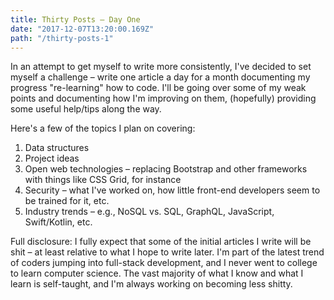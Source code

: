 ```yaml
---
title: Thirty Posts – Day One
date: "2017-12-07T13:20:00.169Z"
path: "/thirty-posts-1"
---
```


In an attempt to get myself to write more consistently, I've decided to set
myself a challenge – write one article a day for a month documenting my progress
"re-learning" how to code. I'll be going over some of my weak points and
documenting how I'm improving on them, (hopefully) providing some useful
help/tips along the way.

Here's a few of the topics I plan on covering:

1. Data structures
2. Project ideas
3. Open web technologies – replacing Bootstrap and other frameworks with things
   like CSS Grid, for instance
4. Security – what I've worked on, how little front-end developers seem to be
   trained for it, etc.
5. Industry trends – e.g., NoSQL vs. SQL, GraphQL, JavaScript, Swift/Kotlin,
   etc.

Full disclosure: I fully expect that some of the initial articles I write will
be shit – at least relative to what I hope to write later. I'm part of the
latest trend of coders jumping into full-stack development, and I never went to
college to learn computer science. The vast majority of what I know and what I
learn is self-taught, and I'm always working on becoming less shitty.
